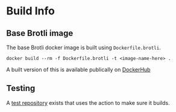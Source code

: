 # Build Info

## Base Brotli image

The base Brotli docker image is built using `Dockerfile.brotli`. 

    docker build --rm -f Dockerfile.brotli -t <image-name-here> .

A built version of this is available publically on [DockerHub](https://hub.docker.com/repository/docker/charlesworth/brotli)

## Testing

A [test repository](https://github.com/Charlesworth/brotli-github-action-test) exists that uses the action to make sure it builds.